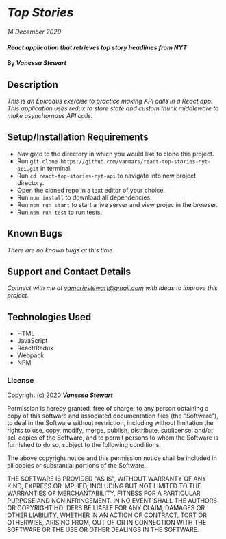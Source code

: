 # _Top Stories_

_14 December 2020_

#### _React application that retrieves top story headlines from NYT_

#### By _**Vanessa Stewart**_

## Description

_This is an Epicodus exercise to practice making API calls in a React app. This application uses redux to store state and custom thunk middleware to make asynchornous API calls._

## Setup/Installation Requirements

* Navigate to the directory in which you would like to clone this project.
* Run `git clone https://github.com/vanmars/react-top-stories-nyt-api.git` in terminal.
* Run `cd react-top-stories-nyt-api` to navigate into new project directory.
* Open the cloned repo in a text editor of your choice.
* Run `npm install` to download all dependencies.
* Run `npm run start` to start a live server and view projec in the browser.
* Run `npm run test` to run tests.

## Known Bugs

_There are no known bugs at this time._

## Support and Contact Details

_Connect with me at vamariestewart@gmail.com with ideas to improve this project._

## Technologies Used

* HTML
* JavaScript
* React/Redux
* Webpack
* NPM

### License

Copyright (c) 2020 **_Vanessa Stewart_**

Permission is hereby granted, free of charge, to any person obtaining a copy of this software and associated documentation files (the "Software"), to deal in the Software without restriction, including without limitation the rights to use, copy, modify, merge, publish, distribute, sublicense, and/or sell copies of the Software, and to permit persons to whom the Software is furnished to do so, subject to the following conditions:

The above copyright notice and this permission notice shall be included in all copies or substantial portions of the Software.

THE SOFTWARE IS PROVIDED "AS IS", WITHOUT WARRANTY OF ANY KIND, EXPRESS OR IMPLIED, INCLUDING BUT NOT LIMITED TO THE WARRANTIES OF MERCHANTABILITY, FITNESS FOR A PARTICULAR PURPOSE AND NONINFRINGEMENT. IN NO EVENT SHALL THE AUTHORS OR COPYRIGHT HOLDERS BE LIABLE FOR ANY CLAIM, DAMAGES OR OTHER LIABILITY, WHETHER IN AN ACTION OF CONTRACT, TORT OR OTHERWISE, ARISING FROM, OUT OF OR IN CONNECTION WITH THE SOFTWARE OR THE USE OR OTHER DEALINGS IN THE SOFTWARE.
